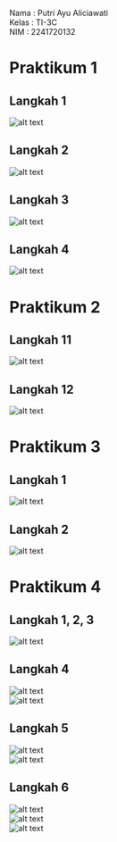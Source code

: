 Nama    : Putri Ayu Aliciawati      
Kelas   : TI-3C     
NIM     : 2241720132        

# Praktikum 1
## Langkah 1     
![alt text](images/image.png)      
## Langkah 2
![alt text](images/image-1.png)        
## Langkah 3        
![alt text](images/image-2.png)        
## Langkah 4        
![alt text](images/image-3.png)

# Praktikum 2
## Langkah 11
![alt text](images/01.png)     
## Langkah 12       
![alt text](images/02.png)      

# Praktikum 3       
## Langkah 1        
![alt text](images/prak3_01.png)        
## Langkah 2        
![alt text](images/prak3_02.png)        

# Praktikum 4
## Langkah 1, 2, 3
![alt text](images/Prak4_1,2,3.png)     
## Langkah 4        
![alt text](images/prak4_4(1).png)      
![alt text](images/prak4_4(2).png)      
## Langkah 5        
![alt text](images/prak4_5(1).png)      
![alt text](images/prak4_5(2).png)      
## Langkah 6        
![alt text](images/prak4_6(1).png)      
![alt text](images/prak4_6(2).png)        
![alt text](images/prak4_6(3).png)
